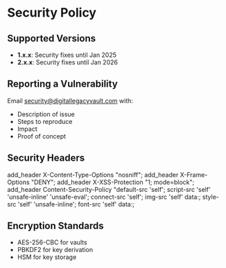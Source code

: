 # Security Policy

## Supported Versions
- **1.x.x**: Security fixes until Jan 2025
- **2.x.x**: Security fixes until Jan 2026

## Reporting a Vulnerability
Email security@digitallegacyvault.com with:
- Description of issue
- Steps to reproduce
- Impact
- Proof of concept

## Security Headers
add_header X-Content-Type-Options "nosniff";
add_header X-Frame-Options "DENY";
add_header X-XSS-Protection "1; mode=block";
add_header Content-Security-Policy "default-src 'self'; script-src 'self' 'unsafe-inline' 'unsafe-eval'; connect-src 'self'; img-src 'self' data:;
style-src 'self' 'unsafe-inline'; font-src 'self' data:;


## Encryption Standards
- AES-256-CBC for vaults
- PBKDF2 for key derivation
- HSM for key storage
